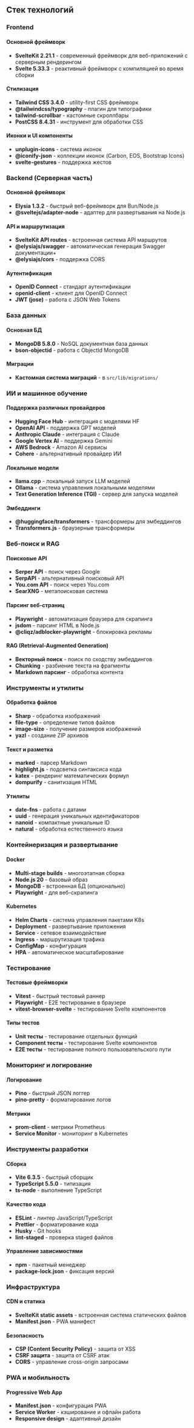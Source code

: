 ## Стек технологий

###  Frontend 

#### Основной фреймворк
- **SvelteKit 2.21.1** - современный фреймворк для веб-приложений с серверным рендерингом
- **Svelte 5.33.3** - реактивный фреймворк с компиляцией во время сборки

#### Стилизация
- **Tailwind CSS 3.4.0** - utility-first CSS фреймворк
- **@tailwindcss/typography** - плагин для типографики
- **tailwind-scrollbar** - кастомные скроллбары
- **PostCSS 8.4.31** - инструмент для обработки CSS

#### Иконки и UI компоненты
- **unplugin-icons** - система иконок
- **@iconify-json** - коллекции иконок (Carbon, EOS, Bootstrap Icons)
- **svelte-gestures** - поддержка жестов

###  Backend (Серверная часть)

#### Основной фреймворк
- **Elysia 1.3.2** - быстрый веб-фреймворк для Bun/Node.js
- **@sveltejs/adapter-node** - адаптер для развертывания на Node.js

#### API и маршрутизация
- **SvelteKit API routes** - встроенная система API маршрутов
- **@elysiajs/swagger** - автоматическая генерация Swagger документации+
- **@elysiajs/cors** - поддержка CORS

#### Аутентификация
- **OpenID Connect** - стандарт аутентификации
- **openid-client** - клиент для OpenID Connect
- **JWT (jose)** - работа с JSON Web Tokens

###  База данных

#### Основная БД
- **MongoDB 5.8.0** - NoSQL документная база данных
- **bson-objectid** - работа с ObjectId MongoDB

#### Миграции
- **Кастомная система миграций** - в `src/lib/migrations/`

###  ИИ и машинное обучение

#### Поддержка различных провайдеров
- **Hugging Face Hub** - интеграция с моделями HF
- **OpenAI API** - поддержка GPT моделей
- **Anthropic Claude** - интеграция с Claude
- **Google Vertex AI** - поддержка Gemini
- **AWS Bedrock** - Amazon AI сервисы
- **Cohere** - альтернативный провайдер ИИ

#### Локальные модели
- **llama.cpp** - локальный запуск LLM моделей
- **Ollama** - система управления локальными моделями
- **Text Generation Inference (TGI)** - сервер для запуска моделей

#### Эмбеддинги
- **@huggingface/transformers** - трансформеры для эмбеддингов
- **Transformers.js** - браузерные трансформеры

###  Веб-поиск и RAG

#### Поисковые API
- **Serper API** - поиск через Google
- **SerpAPI** - альтернативный поисковый API
- **You.com API** - поиск через You.com
- **SearXNG** - метапоисковая система

#### Парсинг веб-страниц
- **Playwright** - автоматизация браузера для скрапинга
- **jsdom** - парсинг HTML в Node.js
- **@cliqz/adblocker-playwright** - блокировка рекламы

#### RAG (Retrieval-Augmented Generation)
- **Векторный поиск** - поиск по сходству эмбеддингов
- **Chunking** - разбиение текста на фрагменты
- **Markdown парсинг** - обработка контента

###  Инструменты и утилиты

#### Обработка файлов
- **Sharp** - обработка изображений
- **file-type** - определение типов файлов
- **image-size** - получение размеров изображений
- **yazl** - создание ZIP архивов

#### Текст и разметка
- **marked** - парсер Markdown
- **highlight.js** - подсветка синтаксиса кода
- **katex** - рендеринг математических формул
- **dompurify** - санитизация HTML

#### Утилиты
- **date-fns** - работа с датами
- **uuid** - генерация уникальных идентификаторов
- **nanoid** - компактные уникальные ID
- **natural** - обработка естественного языка

###  Контейнеризация и развертывание

#### Docker
- **Multi-stage builds** - многоэтапная сборка
- **Node.js 20** - базовый образ
- **MongoDB** - встроенная БД (опционально)
- **Playwright** - для веб-скрапинга

#### Kubernetes
- **Helm Charts** - система управления пакетами K8s
- **Deployment** - развертывание приложения
- **Service** - сетевое взаимодействие
- **Ingress** - маршрутизация трафика
- **ConfigMap** - конфигурация
- **HPA** - автоматическое масштабирование

###  Тестирование

#### Тестовые фреймворки
- **Vitest** - быстрый тестовый раннер
- **Playwright** - E2E тестирование в браузере
- **vitest-browser-svelte** - тестирование Svelte компонентов

#### Типы тестов
- **Unit тесты** - тестирование отдельных функций
- **Component тесты** - тестирование Svelte компонентов
- **E2E тесты** - тестирование полного пользовательского пути

###  Мониторинг и логирование

#### Логирование
- **Pino** - быстрый JSON логгер
- **pino-pretty** - форматирование логов

#### Метрики
- **prom-client** - метрики Prometheus
- **Service Monitor** - мониторинг в Kubernetes

###  Инструменты разработки

#### Сборка
- **Vite 6.3.5** - быстрый сборщик
- **TypeScript 5.5.0** - типизация
- **ts-node** - выполнение TypeScript

#### Качество кода
- **ESLint** - линтер JavaScript/TypeScript
- **Prettier** - форматирование кода
- **Husky** - Git hooks
- **lint-staged** - проверка staged файлов

#### Управление зависимостями
- **npm** - пакетный менеджер
- **package-lock.json** - фиксация версий

###  Инфраструктура

#### CDN и статика
- **SvelteKit static assets** - встроенная система статических файлов
- **Manifest.json** - PWA манифест

#### Безопасность
- **CSP (Content Security Policy)** - защита от XSS
- **CSRF защита** - защита от CSRF атак
- **CORS** - управление cross-origin запросами

###  PWA и мобильность

#### Progressive Web App
- **Manifest.json** - конфигурация PWA
- **Service Worker** - кэширование и офлайн работа
- **Responsive design** - адаптивный дизайн
